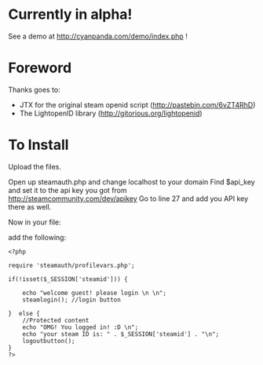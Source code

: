 Currently in alpha!
==========================

See a demo at http://cyanpanda.com/demo/index.php !

Foreword
==========================

Thanks goes to:
- JTX for the original steam openid script (http://pastebin.com/6vZT4RhD)
- The LightopenID library (http://gitorious.org/lightopenid)

To Install
==========================

Upload the files.

Open up steamauth.php and change localhost to your domain
Find $api_key and set it to the api key you got from http://steamcommunity.com/dev/apikey
Go to line 27 and add you API key there as well.

Now in your file:

add the following:

    <?php

    require 'steamauth/profilevars.php';

    if(!isset($_SESSION['steamid'])) {

        echo "welcome guest! please login \n \n";
        steamlogin(); //login button
    
    }  else {
        //Protected content
        echo "OMG! You logged in! :D \n";
        echo "your steam ID is: " . $_SESSION['steamid'] . "\n";
        logoutbutton();
    }     
    ?>
    
    
    
 

